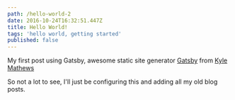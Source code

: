 ```yaml
---
path: /hello-world-2
date: 2016-10-24T16:32:51.447Z
title: Hello World!
tags: 'hello world, getting started'
published: false
---
```

My first post using Gatsby, awesome static site generator
[Gatsby][gatsby] from [Kyle Mathews][kyle]

So not a lot to see, I'll just be configuring this and adding all my
old blog posts.

<!-- Links -->

[gatsby]: https://github.com/gatsbyjs/gatsby
[kyle]: https://github.com/KyleAMathews
